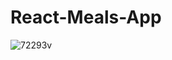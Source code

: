 ﻿# React-Meals-App
![72293v](https://user-images.githubusercontent.com/103333665/203915946-6517bf77-4d6a-4a34-95ea-9ab54601c142.gif)
